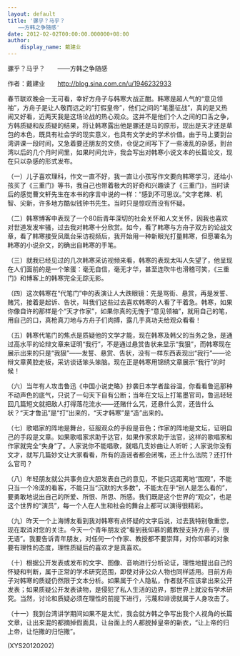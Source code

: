 ```yaml
---
layout: default
title: '骡乎？马乎？
　　——方韩之争随感'
date: 2012-02-02T00:00:00.000000+08:00
author:
    display_name: 戴建业
---
```


骡乎？马乎？　　——方韩之争随感

作者：戴建业　　http://blog.sina.com.cn/u/1946232933

春节联欢晚会一无可看，幸好方舟子与韩寒大战正酣。韩寒是超人气的“意见领袖”，方舟子是让人敬而远之的“打假皇帝”，他们之间的“笔墨征战”，真的是又热闹又好看，近两天我是这场论战的热心观众。这并不是他们个人之间的口舌之争，方韩质疑和反质疑的结果，将让韩寒露出他是骡还是马的原形，现出是天才还是草包的本色，既具有社会学的现实意义，也具有文学史的学术价值。由于马上要到台湾讲课一段时间，又急着要还朋友的文债，仓促之间写下了一些凌乱的杂感，到台湾以后的几个月时间里，如果时间允许，我会写出对韩寒小说文本的长篇论文，现在只以杂感的形式发布。

（一）儿子喜欢理科，作文一直不好，我一直让小孩写作文要向韩寒学习，还给小孩买了《三重门》等书，我自己也带着极大的好奇和兴趣读了《三重门》，当时读后的感觉曹文轩先生在本书的序言中说的一样：“感到不可思议。”文字老辣、机智、尖新，许多地方酷似钱钟书先生。当时只是惊叹而没有怀疑。

（二）韩寒博客中表现了一个80后青年深切的社会关怀和人文关怀，因我也喜欢对世道发发牢骚，过去我对韩寒十分欣赏。如今，看了韩寒与方舟子双方的论战文章，看了韩寒接受凤凰台采访视频后，我开始用一种新眼光打量韩寒，但愿署名为韩寒的小说杂文，的确出自韩寒的手笔。

（三）就我已经见过的几次韩寒采访视频来看，韩寒的表现太叫人失望了，他呈现在人们面前的是一个笨蛋：毫无自信，毫无才华，甚至连吹牛也滑稽可笑，《三重门》和博客上的韩寒完全无踪无影。

（四）这次韩寒在“代笔门”中的表演让人大跌眼镜：先是骂街、悬赏，再是发誓、赌咒，接着是起诉、告状，叫我们这些过去喜欢韩寒的人看了干着急。韩寒，如果你像自许的那样是个“天才作家”，如果你真的无愧于“意见领袖”，就用自己的笔，用自己的口，真枪真刀地与方舟子们肉搏，露几手真功夫给观众看看！

（五）韩寒代笔门的焦点是质疑他的文学才能，现在韩寒及韩父的当务之急，是通过高水平的论辩文章来证明“我行”，不是通过悬赏告状来显示“我狠”，而韩寒现在展示出来的只是“我狠”——发誓、悬赏、告状，没有一样东西表现出“我行”——论辩文章黄腔走板，采访谈话笨头笨脑。现在正是韩寒用锦绣文章展示“我行”的时候！

（六）当年有人攻击鲁迅《中国小说史略》抄袭日本学者盐谷温，你看看鲁迅那种不动声色的底气，只说了一句天下自有公断；当年在文坛上打笔墨官司，鲁迅轻轻回几篇短文就把敌人打得落花流水——还赌什么咒，还悬什么赏，还告什么状？“天才鲁迅”是“打”出来的，“天才韩寒”是“造”出来的。

（七）歌唱家的阵地是舞台，征服观众的手段是音色；作家的阵地是文坛，证明自己的手段是文章。如果歌唱家求助于达官，如果作家求助于法官，这样的歌唱家和作家就完全“失身”了。人家说你不能唱歌，就唱几支妙曲让人听听；人家说你没有文才，就写几篇妙文让大家看看，所有的造谣者都会闭嘴，还上什么法院？还打什么官司？

（八）年轻朋友就公共事务应大胆发表自己的意见，不能只远距离地“围观”，不能只当一个冷漠的看客，不能只当“沉默的大多数”，不能太在乎“别人是怎么看的”，要勇敢地说出自己的所爱、所恨、所思、所感。我们既是这个世界的“观众”，也是这个世界的“演员”，每一个人在人生和社会的舞台上都可以演得很精彩。

（九）昨天一个上海博友看到我对韩寒有点怀疑的文字后说，过去我特别敬重您，现在取消对您的关注。今天一个青年朋友说“看到我仰慕的戴教授支持方舟子，很无语”。我要告诉青年朋友，对任何一个作家、教授都不要崇拜，对你仰慕的对象要有理性的态度，理性质疑后的喜欢才是真喜欢。

（十）根据公开发表或发布的文字、图像、音响进行分析论证，理性地提出自己的怀疑和判断，属于正常的学术研究范围，即使对非公众人物也同样适用。目前方舟子对韩寒的质疑仍然限于文本分析。如果属于个人隐私，作者就不应该拿出来公开发表；如果质疑公开发表读物，是侵犯了私人生活的边界，那世界上就没有学术研究。当然，讨论和质疑必须在理性的前提下进行，污蔑和诽谤就属于人身攻击了。

（十一）我到台湾讲学期间如果不是太忙，我会就方韩之争写出我个人视角的长篇文章，让出来混的都摘掉假面具，让台面上的人都脱掉皇帝的新衣，“让上帝的归上帝，让恺撒的归恺撒”。

(XYS20120202)

